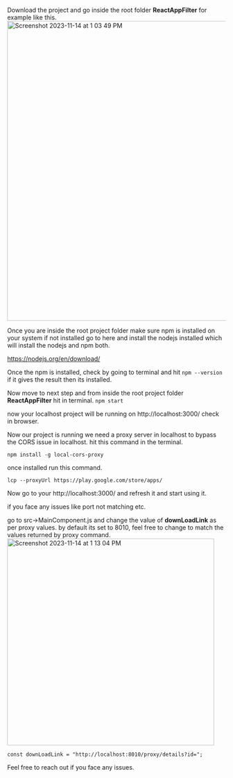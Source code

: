 Download the project and go inside the root folder **ReactAppFilter** for example like this.
<img width="691" alt="Screenshot 2023-11-14 at 1 03 49 PM" src="https://github.com/worstkiller/ReactAppFilter/assets/10533214/16cf3dc1-c743-42d9-9190-433a07731131">

Once you are inside the root project folder make sure npm is installed on your system if not installed go to here and install the nodejs installed which will install the nodejs and npm both.

https://nodejs.org/en/download/

Once the npm is installed, check by going to terminal and hit 
`npm --version`
if it gives the result then its installed.

Now move to next step and from inside the root project folder **ReactAppFilter** hit in terminal.
`npm start`

now your localhost project will be running on http://localhost:3000/ check in browser.

Now our project is running we need a proxy server in localhost to bypass the CORS issue in localhost.
hit this command in the terminal.

`npm install -g local-cors-proxy`

once installed run this command.

`lcp --proxyUrl https://play.google.com/store/apps/`

Now go to your http://localhost:3000/ and refresh it and start using it.

if you face any issues like port not matching etc.
 
go to src->MainComponent.js and change the value of **downLoadLink** as per proxy values.
by default its set to 8010, feel free to change to match the values returned by proxy command.
<img width="477" alt="Screenshot 2023-11-14 at 1 13 04 PM" src="https://github.com/worstkiller/ReactAppFilter/assets/10533214/d66e7fd0-2545-4153-a450-f1061c31a2d2">

`const downLoadLink = "http://localhost:8010/proxy/details?id=";`

Feel free to reach out if you face any issues.

